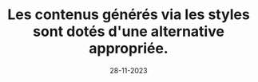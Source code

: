 ---
N: '183'
Rubrique: Présentation
title: Les contenus générés via les styles sont dotés d'une alternative appropriée.
detail: Les contenus générés via les styles sont dotés d'une alternative  appropriée.
categories: [" Présentation"]
agrege: O4183-E063
opquast: '4183'
indiceebook: '63'
description: "Règle n° 063"
weight:  063
actif: '1'
layout: data
date: 28-11-2023
---